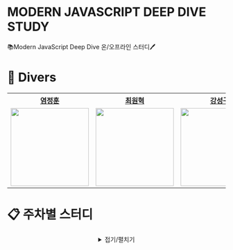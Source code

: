 # MODERN JAVASCRIPT DEEP DIVE STUDY

📚Modern JavaScript Deep Dive 온/오프라인 스터디🖊️

# 🌊 Divers

<div align="center">  
<table style="text-align:center;">
<tr>
<th style="text-align:center;"><a href="https://github.com/youmdang">염정훈</a></th>
<th style="text-align:center;"><a href="https://github.com/cwonhyeok">최원혁</a></th>
<th style="text-align:center;"><a href="https://github.com/L1m3Kun">강성구</a></th>
</tr>
<tr>
    <td style="text-align:center;"><a href="https://github.com/youmdang"><img width="180px" src="https://avatars.githubusercontent.com/u/165889213?v=4"/></a></td>
    <td style="text-align:center;"><a href="https://github.com/cwonhyeok"><img width="180px" src="https://avatars.githubusercontent.com/u/169676867?v=4"/></a></td>
    <td style="text-align:center;"><a href="https://github.com/L1m3Kun"><img width="180px" src="https://avatars.githubusercontent.com/u/113879996?v=4""/></a></td>
    
</tr>
</table>
</div>

# 📋 주차별 스터디

<details markdwon="1" align="center">
<summary >접기/펼치기</summary><br/><br/>

<div align="center">

|    날짜    |        주차        |                                               내용                                                |                                TIL                                |              참여자              |
| :--------: | :----------------: | :-----------------------------------------------------------------------------------------------: | :---------------------------------------------------------------: | :------------------------------: |
| 2024.06.14 | [1주차][1st_study] | [프로그래밍 <br/> 자바스크립트란? <br/> 자바스크립트 개발 환경과 실행 방법 <br/> 변수][1st_study] | [![정훈]][정훈1n] <br/> [![원혁]][원혁1n] <br/> [![성구]][성구1n] | 😃정훈 <br/> 😃원혁 <br/> 😃성구 |
| 2024.06.21 | [2주차][2nd_study] |                      [표현식과 문 <br/> 데이터 타입 <br/> 연산자][2nd_study]                      | [![정훈]][정훈2n] <br/> [![원혁]][원혁2n] <br/> [![성구]][성구2n] | 😃정훈 <br/> 😃원혁 <br/> 😃성구 |
| 2024.06.28 | [3주차][3rd_study] |                 [제어문 <br/> 타입 변환과 단축 평가 <br/> 객체 리터럴][3rd_study]                 | [![정훈]][정훈3n] <br/> [![원혁]][원혁3n] <br/> [![성구]][성구3n] | 😃정훈 <br/> 😃원혁 <br/> 😃성구 |
| 2024.07.04 | [4주차][4th_study] |                 [원시 값과 객체의 비교 <br/> 함수][4th_study]                 | [![정훈]][정훈4n] <br/> [![원혁]][원혁4n] <br/> [![성구]][성구4n] ||

</div>

<!--Button Link-->

[정훈]: https://img.shields.io/badge/정훈-4793AF?style=for-the-badge&logoColor=white&logo=mdbook
[원혁]: https://img.shields.io/badge/원혁-FFC470?style=for-the-badge&logoColor=white&logo=mdbook
[성구]: https://img.shields.io/badge/성구-DD5746?style=for-the-badge&logoColor=white&logo=mdbook

<!--------------->

<!--Note Link-->

[정훈1n]: https://github.com/Modern-JavaScript-Deep-Dive/Modern-JavaScript-Deep-Dive/blob/main/1주차%20스터디/학습노트/정훈.md
[원혁1n]: https://github.com/Modern-JavaScript-Deep-Dive/Modern-JavaScript-Deep-Dive/blob/main/1주차%20스터디/학습노트/원혁.md
[성구1n]: https://github.com/Modern-JavaScript-Deep-Dive/Modern-JavaScript-Deep-Dive/blob/main/1주차%20스터디/학습노트/성구.md
[정훈2n]: https://github.com/Modern-JavaScript-Deep-Dive/Modern-JavaScript-Deep-Dive/blob/main/2주차%20스터디/학습노트/정훈.md
[원혁2n]: https://github.com/Modern-JavaScript-Deep-Dive/Modern-JavaScript-Deep-Dive/blob/main/2주차%20스터디/학습노트/원혁.md
[성구2n]: https://github.com/Modern-JavaScript-Deep-Dive/Modern-JavaScript-Deep-Dive/blob/main/2주차%20스터디/학습노트/성구.md
[정훈3n]: https://github.com/Modern-JavaScript-Deep-Dive/Modern-JavaScript-Deep-Dive/blob/main/3주차%20스터디/학습노트/정훈.md
[원혁3n]: https://github.com/Modern-JavaScript-Deep-Dive/Modern-JavaScript-Deep-Dive/blob/main/3주차%20스터디/학습노트/원혁.md
[성구3n]: https://github.com/Modern-JavaScript-Deep-Dive/Modern-JavaScript-Deep-Dive/blob/main/3주차%20스터디/학습노트/성구.md
[정훈4n]: https://github.com/Modern-JavaScript-Deep-Dive/Modern-JavaScript-Deep-Dive/blob/main/4주차%20스터디/학습노트/정훈.md
[원혁4n]: https://github.com/Modern-JavaScript-Deep-Dive/Modern-JavaScript-Deep-Dive/blob/main/4주차%20스터디/학습노트/원혁.md
[성구4n]: https://github.com/Modern-JavaScript-Deep-Dive/Modern-JavaScript-Deep-Dive/blob/main/4주차%20스터디/학습노트/성구.md

<!--------------->

<!---Link--->

[1st_study]: https://github.com/Modern-JavaScript-Deep-Dive/Modern-JavaScript-Deep-Dive/blob/main/1주차%20스터디/
[2nd_study]: https://github.com/Modern-JavaScript-Deep-Dive/Modern-JavaScript-Deep-Dive/blob/main/2주차%20스터디/
[3rd_study]: https://github.com/Modern-JavaScript-Deep-Dive/Modern-JavaScript-Deep-Dive/blob/main/3주차%20스터디/
[4th_study]: https://github.com/Modern-JavaScript-Deep-Dive/Modern-JavaScript-Deep-Dive/blob/main/4주차%20스터디/

<!------>

</details>
